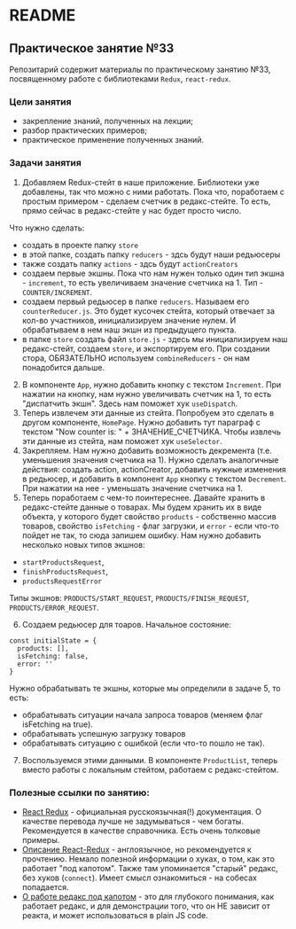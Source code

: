 # README

## Практическое занятие №33

Репозитарий содержит материалы по практическому занятию №33, посвященному работе с библиотеками `Redux`, `react-redux`.

### Цели занятия
- закрепление знаний, полученных на лекции;
- разбор практических примеров;
- практическое применение полученных знаний.

### Задачи занятия
1. Добавляем Redux-стейт в наше приложение. Библиотеки уже добавлены, так что можно с ними работать. Пока что, поработаем с простым примером - сделаем счетчик в редакс-стейте. То есть, прямо сейчас в редакс-стейте у нас будет просто число.

Что нужно сделать:
 - создать в проекте папку `store`
 - в этой папке, создать папку `reducers` - здсь будут наши редьюсеры
 - также создать папку `actions` - здсь будут `actionCreators`
 - создаем первые экшны. Пока что нам нужен только один тип экшна - `increment`, то есть увеличиваем значение счетчика на 1. Тип - `COUNTER/INCREMENT`.
 - создаем первый редьюсер в папке `reducers`. Называем его `counterReducer.js`. Это будет кусочек стейта, который отвечает за кол-во участников, инициализируем значение нулем. И обрабатываем в нем наш экшн из предыдущего пункта.
 - в папке `store` создать файл `store.js` - здесь мы инициализируем наш редакс-стейт, создаем `store`, и экспортируем его. При создании стора, ОБЯЗАТЕЛЬНО используем `combineReducers` - он нам понадобится дальше.
2. В компоненте `App`, нужно добавить кнопку с текстом `Increment`. При нажатии на кнопку, нам нужно увеличивать счетчик на 1, то есть "диспатчить экшн". Здесь нам поможет хук `useDispatch`.
3. Теперь извлечем эти данные из стейта. Попробуем это сделать в другом компоненте, `HomePage`. Нужно добавить тут параграф с текстом "Now counter is: " + ЗНАЧЕНИЕ_СЧЕТЧИКА. Чтобы извлечь эти данные из стейта, нам поможет хук `useSelector`.
4. Закрепляем. Нам нужно добавить возможность декремента (т.е. уменьшения значения счетчика на 1). Нужно сделать аналогичные действия: создать action, actionCreator, добавить нужные изменения в редьюсер, и добавить в компонент `App` кнопку с текстом `Decrement`. При нажатии на нее - уменьшать значение счетчика на 1.
5. Теперь поработаем с чем-то поинтереснее. Давайте хранить в редакс-стейте данные о товарах. Мы будем хранить их в виде объекта, у которого будет свойство `products` - собственно массив товаров, свойство `isFetching` - флаг загрузки, и `error` - если что-то пойдет не так, то сюда запишем ошибку. Нам нужно добавить несколько новых типов экшнов:
 - `startProductsRequest`,
 - `finishProductsRequest`,
 - `productsRequestError`

Типы экшнов: `PRODUCTS/START_REQUEST`, `PRODUCTS/FINISH_REQUEST`, `PRODUCTS/ERROR_REQUEST`.

6. Создаем редьюсер для тоаров. Начальное состояние:
```
const initialState = {
  products: [],
  isFetching: false,
  error: ''
}
```

Нужно обрабатывать те экшны, которые мы определили в задаче 5, то есть:
 - обрабатывать ситуации начала запроса товаров (меняем флаг isFetching на true).
 - обрабатывать успешную загрузку товаров
 - обрабатывать ситуацию с ошибкой (если что-то пошло не так).

7. Воспользуемся этими данными. В компоненте `ProductList`, теперь вместо работы с локальным стейтом, работаем с редакс-стейтом.

### Полезные ссылки по занятию:
 - [React Redux](https://ru.react-redux.js.org/introduction/getting-started) - официальная русскоязычная(!) документация. О качестве перевода лучше не задумываться - чем богаты. Рекомендуется в качестве справочника. Есть очень толковые примеры.
 - [Описание React-Redux](https://medium.com/swlh/react-redux-hooks-5e5dbb52d057) - англоязычное, но рекомендуется к прочтению. Немало полезной информации о хуках, о том, как это работает "под капотом". Также там упоминается "старый" редакс, без хуков (`connect`). Имеет смысл ознакомиться - на собесах попадается.
 - [О работе редакс под капотом](https://ivaneroshkin.medium.com/%D0%BA%D0%B0%D0%BA-%D1%80%D0%B0%D0%B1%D0%BE%D1%82%D0%B0%D0%B5%D1%82-redux-a967d8616398) - это для глубокого понимания, как работает редакс, и для демонстрации того, что он НЕ зависит от реакта, и может использоваться в plain JS code.